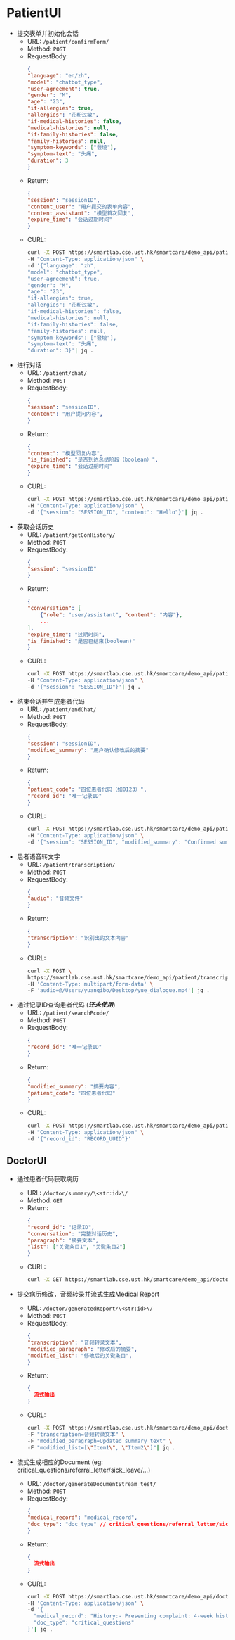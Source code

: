 # PatientUI
+ 提交表单并初始化会话
  - URL: `/patient/confirmForm/`
  - Method: `POST`
  - RequestBody: 
    ```json
    {
    "language": "en/zh",
    "model": "chatbot_type",
    "user-agreement": true, 
    "gender": "M", 
    "age": "23", 
    "if-allergies": true, 
    "allergies": "花粉过敏", 
    "if-medical-histories": false, 
    "medical-histories": null, 
    "if-family-histories": false, 
    "family-histories": null, 
    "symptom-keywords": ["發燒"], 
    "symptom-text": "头痛", 
    "duration": 3
    }
    ```
  - Return:
    ```json
    {
    "session": "sessionID",
    "content_user": "用户提交的表单内容",
    "content_assistant": "模型首次回复",
    "expire_time": "会话过期时间"
    }
    ```
  - CURL:
    ```bash
    curl -X POST https://smartlab.cse.ust.hk/smartcare/demo_api/patient/confirmForm/ \
    -H "Content-Type: application/json" \
    -d '{"language": "zh",
    "model": "chatbot_type",
    "user-agreement": true, 
    "gender": "M", 
    "age": "23", 
    "if-allergies": true, 
    "allergies": "花粉过敏", 
    "if-medical-histories": false, 
    "medical-histories": null, 
    "if-family-histories": false, 
    "family-histories": null, 
    "symptom-keywords": ["發燒"], 
    "symptom-text": "头痛", 
    "duration": 3}'| jq .
    ```
+ 进行对话
  - URL: `/patient/chat/`
  - Method: `POST`
  - RequestBody: 
    ```json
    {
    "session": "sessionID",
    "content": "用户提问内容",
    }
    ```
  - Return:
    ```json
    {
    "content": "模型回复内容",
    "is_finished": "是否到达总结阶段（boolean）",
    "expire_time": "会话过期时间"
    }
    ```
  - CURL:
    ```bash
    curl -X POST https://smartlab.cse.ust.hk/smartcare/demo_api/patient/chat/ \
    -H "Content-Type: application/json" \
    -d '{"session": "SESSION_ID", "content": "Hello"}'| jq .
    ```    
+ 获取会话历史
  - URL: `/patient/getConHistory/`
  - Method: `POST`
  - RequestBody: 
    ```json
    {
    "session": "sessionID"
    }
    ```
  - Return:
    ```json
    {
    "conversation": [
        {"role": "user/assistant", "content": "内容"},
        ...
    ],
    "expire_time": "过期时间",
    "is_finished": "是否已结束(boolean)"
    }
    ```
  - CURL:
    ```bash
    curl -X POST https://smartlab.cse.ust.hk/smartcare/demo_api/patient/getConHistory/ \
    -H "Content-Type: application/json" \
    -d '{"session": "SESSION_ID"}'| jq .
    ```
+ 结束会话并生成患者代码
  - URL: `/patient/endChat/`
  - Method: `POST`
  - RequestBody: 
    ```json
    {
    "session": "sessionID",
    "modified_summary": "用户确认修改后的摘要"
    }
    ```
  - Return:
    ```json
    {
    "patient_code": "四位患者代码（如0123）",
    "record_id": "唯一记录ID"
    }
    ```
  - CURL:
    ```bash
    curl -X POST https://smartlab.cse.ust.hk/smartcare/demo_api/patient/endChat/ \
    -H "Content-Type: application/json" \
    -d '{"session": "SESSION_ID", "modified_summary": "Confirmed summary text"}'| jq .
    ```
+ 患者语音转文字
  - URL: `/patient/transcription/`
  - Method: `POST`
  - RequestBody: 
    ```json
    {
    "audio": "音频文件"
    }
    ```
  - Return:
    ```json
    {
    "transcription": "识别出的文本内容"
    }
    ```
  - CURL:
    ```bash
    curl -X POST \
    https://smartlab.cse.ust.hk/smartcare/demo_api/patient/transcription/ \
    -H 'Content-Type: multipart/form-data' \
    -F 'audio=@/Users/yuanqibo/Desktop/yue_dialogue.mp4'| jq .
    ```
+ 通过记录ID查询患者代码 (***还未使用***)
  - URL: `/patient/searchPcode/`
  - Method: `POST`
  - RequestBody: 
    ```json
    {
    "record_id": "唯一记录ID"
    }
    ```
  - Return:
    ```json
    {
    "modified_summary": "摘要内容",
    "patient_code": "四位患者代码"
    }
    ```
  - CURL:
    ```bash
    curl -X POST https://smartlab.cse.ust.hk/smartcare/demo_api/patient/searchPcode/ \
    -H "Content-Type: application/json" \
    -d '{"record_id": "RECORD_UUID"}'
    ```

## DoctorUI
+ 通过患者代码获取病历
  - URL: `/doctor/summary/\<str:id>\/`
  - Method: `GET`
  - Return:
    ```json
    {
    "record_id": "记录ID",
    "conversation": "完整对话历史",
    "paragraph": "摘要文本",
    "list": ["关键条目1", "关键条目2"]
    }
    ```
  - CURL:
    ```bash
    curl -X GET https://smartlab.cse.ust.hk/smartcare/demo_api/doctor/summary/0123/
    ```
+ 提交病历修改，音频转录并流式生成Medical Report
  - URL: `/doctor/generatedReport/\<str:id>\/`
  - Method: `POST`
  - RequestBody: 
    ```json
    {
    "transcription": "音频转录文本",
    "modified_paragraph": "修改后的摘要",
    "modified_list": "修改后的关键条目",
    }
    ```
  - Return:
    ```json
    {
      流式输出
    }
    ```
  - CURL:
    ```bash
    curl -X POST https://smartlab.cse.ust.hk/smartcare/demo_api/doctor/generatedReport/0123/ \
    -F "transcription=音频转录文本" \
    -F "modified_paragraph=Updated summary text" \
    -F "modified_list=[\"Item1\", \"Item2\"]"| jq .
    ```

+ 流式生成相应的Document (eg: critical_questions/referral_letter/sick_leave/...)
  - URL: `/doctor/generateDocumentStream_test/`
  - Method: `POST`
  - RequestBody: 
    ```json
    {
    "medical_record": "medical_record",
    "doc_type": "doc_type" // critical_questions/referral_letter/sick_leave/...
    }
    ```
  - Return:
    ```json
    {
      流式输出
    }
    ```
  - CURL:
    ```bash
    curl -X POST https://smartlab.cse.ust.hk/smartcare/demo_api/doctor/generateDocumentStream_test/ \
    -H 'Content-Type: application/json' \
    -d '{
      "medical_record": "History:- Presenting complaint: 4-week history of intermittent chest pain, worse...",
      "doc_type": "critical_questions"
    }'| jq .
    ```